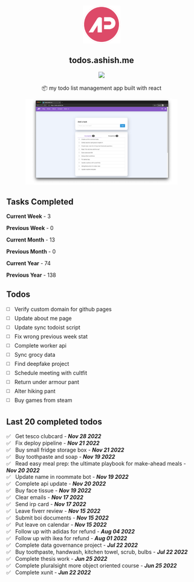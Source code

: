<p align="center">
  <img src="https://raw.githubusercontent.com/ashishdotme/assets/master/logo.png" alt="drawing" width="100"/>
</p>

<h2 align="center">todos.ashish.me</h2>

<p align="center">
<a href="https://img.shields.io/github/last-commit/ashishdotme/todos.ashish.me?style=for-the-badge"><img src="https://img.shields.io/github/last-commit/ashishdotme/todos.ashish.me?style=for-the-badge"></a>
</p>

<p align="center">📦 my todo list management app built with react </p>

<div style='margin:0 auto;width:80%;'>
  <img src="./assets/todos.png" alt="drawing"/>
</div>

## Tasks Completed

<!-- week starts --><b>Current Week</b> - 3 
 <b>Previous Week</b> - 0<!-- week ends --><br>
<!-- month starts --><b>Current Month</b> - 13 
 <b>Previous Month</b> - 0<!-- month ends --><br>
<!-- year starts --><b>Current Year</b> - 74 
 <b>Previous Year</b> - 138<!-- year ends --><br>

## Todos

<!-- todos starts -->
◻️ &nbsp; Verify custom domain for github pages<br>◻️ &nbsp; Update about me page<br>◻️ &nbsp; Update sync todoist script<br>◻️ &nbsp; Fix wrong previous week stat<br>◻️ &nbsp; Complete worker api<br>◻️ &nbsp; Sync grocy data<br>◻️ &nbsp; Find deepfake project<br>◻️ &nbsp; Schedule meeting with cultfit<br>◻️ &nbsp; Return under armour pant<br>◻️ &nbsp; Alter hiking pant<br>◻️ &nbsp; Buy games from steam
<!-- todos ends -->

## Last 20 completed todos

<!-- completed starts -->
✅ &nbsp; Get tesco clubcard - **_Nov 28 2022_**<br>✅ &nbsp; Fix deploy pipeline - **_Nov 21 2022_**<br>✅ &nbsp; Buy small fridge storage box - **_Nov 21 2022_**<br>✅ &nbsp; Buy toothpaste and soap - **_Nov 19 2022_**<br>✅ &nbsp; Read easy meal prep: the ultimate playbook for make-ahead meals - **_Nov 20 2022_**<br>✅ &nbsp; Update name in roommate bot - **_Nov 19 2022_**<br>✅ &nbsp; Complete api update - **_Nov 20 2022_**<br>✅ &nbsp; Buy face tissue - **_Nov 19 2022_**<br>✅ &nbsp; Clear emails - **_Nov 17 2022_**<br>✅ &nbsp; Send irp card - **_Nov 17 2022_**<br>✅ &nbsp; Leave fiverr review - **_Nov 15 2022_**<br>✅ &nbsp; Submit boi documents - **_Nov 15 2022_**<br>✅ &nbsp; Put leave on calendar - **_Nov 15 2022_**<br>✅ &nbsp; Follow up with adidas for refund - **_Aug 04 2022_**<br>✅ &nbsp; Follow up with ikea for refund - **_Aug 01 2022_**<br>✅ &nbsp; Complete data governance project - **_Jul 22 2022_**<br>✅ &nbsp; Buy toothpaste, handwash, kitchen towel, scrub, bulbs - **_Jul 22 2022_**<br>✅ &nbsp; Complete thesis work - **_Jun 25 2022_**<br>✅ &nbsp; Complete pluralsight more object oriented course - **_Jun 25 2022_**<br>✅ &nbsp; Complete xunit - **_Jun 22 2022_**
<!-- completed ends -->
